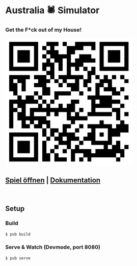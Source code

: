 
# Australia 🕷 Simulator
### Get the F*ck out of my House!

![QR-Code](./docs/qrcode.png)
&nbsp;

## [Spiel öffnen](https://izedx.github.io/australia-simulator/build/web)  | [Dokumentation](./docs/DOCUMENTATION.md)

&nbsp;


## Setup

### Build
```
$ pub build
```

### Serve & Watch (Devmode, port 8080)
```
$ pub serve
```